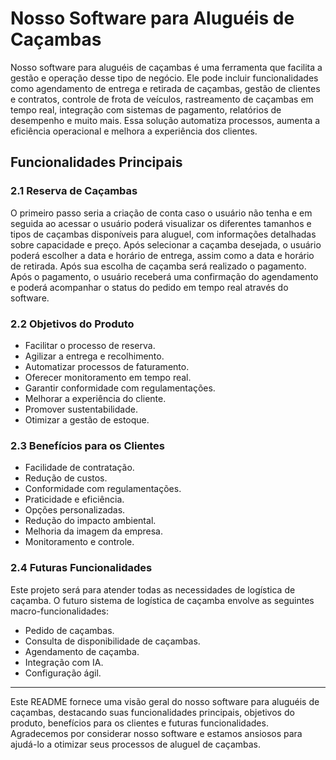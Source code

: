 # Nosso Software para Aluguéis de Caçambas

Nosso software para aluguéis de caçambas é uma ferramenta que facilita a gestão e operação desse tipo de negócio. Ele pode incluir funcionalidades como agendamento de entrega e retirada de caçambas, gestão de clientes e contratos, controle de frota de veículos, rastreamento de caçambas em tempo real, integração com sistemas de pagamento, relatórios de desempenho e muito mais. Essa solução automatiza processos, aumenta a eficiência operacional e melhora a experiência dos clientes.

## Funcionalidades Principais

### 2.1 Reserva de Caçambas

O primeiro passo seria a criação de conta caso o usuário não tenha e em seguida ao acessar o usuário poderá visualizar os diferentes tamanhos e tipos de caçambas disponíveis para aluguel, com informações detalhadas sobre capacidade e preço. Após selecionar a caçamba desejada, o usuário poderá escolher a data e horário de entrega, assim como a data e horário de retirada. Após sua escolha de caçamba será realizado o pagamento. Após o pagamento, o usuário receberá uma confirmação do agendamento e poderá acompanhar o status do pedido em tempo real através do software.

### 2.2 Objetivos do Produto

- Facilitar o processo de reserva.
- Agilizar a entrega e recolhimento.
- Automatizar processos de faturamento.
- Oferecer monitoramento em tempo real.
- Garantir conformidade com regulamentações.
- Melhorar a experiência do cliente.
- Promover sustentabilidade.
- Otimizar a gestão de estoque.

### 2.3 Benefícios para os Clientes

- Facilidade de contratação.
- Redução de custos.
- Conformidade com regulamentações.
- Praticidade e eficiência.
- Opções personalizadas.
- Redução do impacto ambiental.
- Melhoria da imagem da empresa.
- Monitoramento e controle.

### 2.4 Futuras Funcionalidades

Este projeto será para atender todas as necessidades de logística de caçamba. O futuro sistema de logística de caçamba envolve as seguintes macro-funcionalidades:

- Pedido de caçambas.
- Consulta de disponibilidade de caçambas.
- Agendamento de caçamba.
- Integração com IA.
- Configuração ágil.

---

Este README fornece uma visão geral do nosso software para aluguéis de caçambas, destacando suas funcionalidades principais, objetivos do produto, benefícios para os clientes e futuras funcionalidades. Agradecemos por considerar nosso software e estamos ansiosos para ajudá-lo a otimizar seus processos de aluguel de caçambas.
